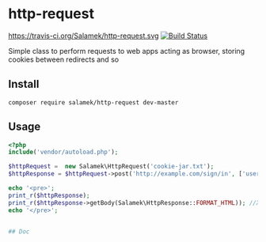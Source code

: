 # http-request

https://travis-ci.org/Salamek/http-request.svg
[![Build Status](https://travis-ci.org/Salamek/http-request.svg?branch=master)](https://travis-ci.org/Salamek/http-request)

Simple class to perform requests to web apps acting as browser, storing cookies between redirects and so

## Install
```
composer require salamek/http-request dev-master
```

## Usage

```php
<?php
include('vendor/autoload.php');

$httpRequest =  new Salamek\HttpRequest('cookie-jar.txt');
$httpResponse = $httpRequest->post('http://example.com/sign/in', ['username' => 'my-username', 'password' => 'my-password']);

echo '<pre>';
print_r($httpResponse);
print_r($httpResponse->getBody(Salamek\HttpResponse::FORMAT_HTML)); //Xpath
echo '</pre>';


## Doc
